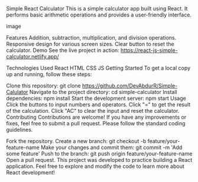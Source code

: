 Simple React Calculator
This is a simple calculator app built using React. It performs basic arithmetic operations and provides a user-friendly interface.

image

Features
Addition, subtraction, multiplication, and division operations.
Responsive design for various screen sizes.
Clear button to reset the calculator.
Demo
See the live project in action: https://react-js-simple-calculator.netlify.app/

Technologies Used
React
HTML
CSS
JS
Getting Started
To get a local copy up and running, follow these steps:

Clone this repository: git clone https://github.com/DevAbdurR/Simple-Calulator
Navigate to the project directory: cd simple-calculator
Install dependencies: npm install
Start the development server: npm start
Usage
Click the buttons to input numbers and operators.
Click "=" to get the result of the calculation.
Click "AC" to clear the input and reset the calculator.
Contributing
Contributions are welcome! If you have any improvements or fixes, feel free to submit a pull request. Please follow the standard coding guidelines.

Fork the repository.
Create a new branch: git checkout -b feature/your-feature-name
Make your changes and commit them: git commit -m 'Add some feature'
Push to the branch: git push origin feature/your-feature-name
Open a pull request.
This project was developed to practice building a React application. Feel free to explore and modify the code to learn more about React development!
